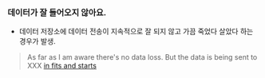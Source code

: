 ### 데이터가 잘 들어오지 않아요.
- 데이터 저장소에 데이터 전송이 지속적으로 잘 되지 않고 가끔 죽었다 살았다 하는
경우가 발생.
> As far as I am aware there's no data loss. But the data is being sent to XXX [in fits and starts](https://www.macmillandictionary.com/dictionary/british/by-in-fits-and-starts)
